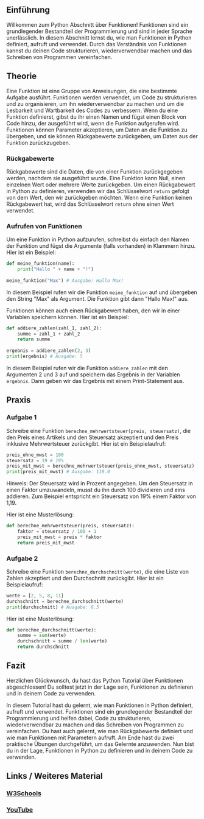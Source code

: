 ## Einführung

Willkommen zum Python Abschnitt über Funktionen! Funktionen sind ein grundlegender Bestandteil der Programmierung und sind in jeder Sprache unerlässlich. In diesem Abschnitt lernst du, wie man Funktionen in Python definiert, aufruft und verwendet. Durch das Verständnis von Funktionen kannst du deinen Code strukturieren, wiederverwendbar machen und das Schreiben von Programmen vereinfachen.

## Theorie

Eine Funktion ist eine Gruppe von Anweisungen, die eine bestimmte Aufgabe ausführt. Funktionen werden verwendet, um Code zu strukturieren und zu organisieren, um ihn wiederverwendbar zu machen und um die Lesbarkeit und Wartbarkeit des Codes zu verbessern. Wenn du eine Funktion definierst, gibst du ihr einen Namen und fügst einen Block von Code hinzu, der ausgeführt wird, wenn die Funktion aufgerufen wird. Funktionen können Parameter akzeptieren, um Daten an die Funktion zu übergeben, und sie können Rückgabewerte zurückgeben, um Daten aus der Funktion zurückzugeben.

### Rückgabewerte

Rückgabewerte sind die Daten, die von einer Funktion zurückgegeben werden, nachdem sie ausgeführt wurde. Eine Funktion kann Null, einen einzelnen Wert oder mehrere Werte zurückgeben. Um einen Rückgabewert in Python zu definieren, verwenden wir das Schlüsselwort `return` gefolgt von dem Wert, den wir zurückgeben möchten. Wenn eine Funktion keinen Rückgabewert hat, wird das Schlüsselwort `return` ohne einen Wert verwendet.

### Aufrufen von Funktionen

Um eine Funktion in Python aufzurufen, schreibst du einfach den Namen der Funktion und fügst die Argumente (falls vorhanden) in Klammern hinzu. Hier ist ein Beispiel:

```python
def meine_funktion(name):
    print("Hallo " + name + "!")
    
meine_funktion("Max") # Ausgabe: Hallo Max!
```

In diesem Beispiel rufen wir die Funktion `meine_funktion` auf und übergeben den String "Max" als Argument. Die Funktion gibt dann "Hallo Max!" aus.

Funktionen können auch einen Rückgabewert haben, den wir in einer Variablen speichern können. Hier ist ein Beispiel:

```python
def addiere_zahlen(zahl_1, zahl_2):
    summe = zahl_1 + zahl_2
    return summe
    
ergebnis = addiere_zahlen(2, 3)
print(ergebnis) # Ausgabe: 5
```

In diesem Beispiel rufen wir die Funktion `addiere_zahlen` mit den Argumenten 2 und 3 auf und speichern das Ergebnis in der Variablen `ergebnis`. Dann geben wir das Ergebnis mit einem Print-Statement aus.

## Praxis
### Aufgabe 1

Schreibe eine Funktion `berechne_mehrwertsteuer(preis, steuersatz)`, die den Preis eines Artikels und den Steuersatz akzeptiert und den Preis inklusive Mehrwertsteuer zurückgibt. Hier ist ein Beispielaufruf:

```python
preis_ohne_mwst = 100
steuersatz = 19 # 19%
preis_mit_mwst = berechne_mehrwertsteuer(preis_ohne_mwst, steuersatz)
print(preis_mit_mwst) # Ausgabe: 119.0
```

Hinweis: Der Steuersatz wird in Prozent angegeben. Um den Steuersatz in einen Faktor umzuwandeln, musst du ihn durch 100 dividieren und eins addieren. Zum Beispiel entspricht ein Steuersatz von 19% einem Faktor von 1,19.

Hier ist eine Musterlösung:

```python
def berechne_mehrwertsteuer(preis, steuersatz):
    faktor = steuersatz / 100 + 1
    preis_mit_mwst = preis * faktor
    return preis_mit_mwst
``` 

### Aufgabe 2

Schreibe eine Funktion `berechne_durchschnitt(werte)`, die eine Liste von Zahlen akzeptiert und den Durchschnitt zurückgibt. Hier ist ein Beispielaufruf:

```python
werte = [2, 5, 8, 11]
durchschnitt = berechne_durchschnitt(werte)
print(durchschnitt) # Ausgabe: 6.5
```

Hier ist eine Musterlösung:

```python
def berechne_durchschnitt(werte):
    summe = sum(werte)
    durchschnitt = summe / len(werte)
    return durchschnitt
``` 
## Fazit

Herzlichen Glückwunsch, du hast das Python Tutorial über Funktionen abgeschlossen! Du solltest jetzt in der Lage sein, Funktionen zu definieren und in deinem Code zu verwenden.

In diesem Tutorial hast du gelernt, wie man Funktionen in Python definiert, aufruft und verwendet. Funktionen sind ein grundlegender Bestandteil der Programmierung und helfen dabei, Code zu strukturieren, wiederverwendbar zu machen und das Schreiben von Programmen zu vereinfachen. Du hast auch gelernt, wie man Rückgabewerte definiert und wie man Funktionen mit Parametern aufruft. Am Ende hast du zwei praktische Übungen durchgeführt, um das Gelernte anzuwenden. Nun bist du in der Lage, Funktionen in Python zu definieren und in deinem Code zu verwenden.

## Links / Weiteres Material 

### [W3Schools](https://www.w3schools.com/python/python_functions.asp)

### [YouTube](https://www.youtube.com/watch?v=mgA-Ytr32Ys)